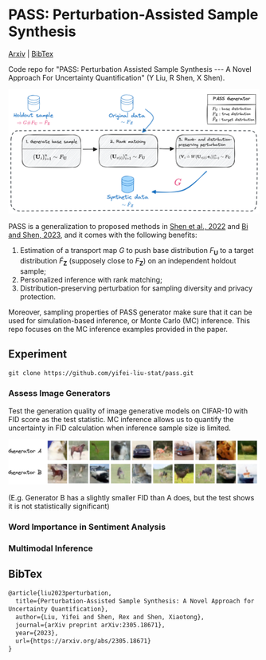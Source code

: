 # PASS: Perturbation-Assisted Sample Synthesis
[Arxiv](https://arxiv.org/abs/2305.18671) | [BibTex](#bibtex)

Code repo for "PASS: Perturbation Assisted Sample Synthesis --- A Novel Approach For Uncertainty Quantification" (Y Liu, R Shen, X Shen).


<p align="center">
<img src=reports/figures/flowchart_pass_v2.png />
</p>

PASS is a generalization to proposed methods in [Shen et al., 2022](https://hdsr.mitpress.mit.edu/pub/x1ozqj10/release/3) and [Bi and Shen, 2023](https://arxiv.org/abs/2111.05791), and it comes with the following benefits:

1. Estimation of a transport map $G$ to push base distribution $F_{\boldsymbol U}$ to a target distribution $\tilde F_{\boldsymbol Z}$ (supposely close to $F_{\boldsymbol Z}$) on an independent holdout sample;
2. Personalized inference with rank matching;
3. Distribution-preserving perturbation for sampling diversity and privacy protection.

Moreover, sampling properties of PASS generator make sure that it can be used for simulation-based inference, or Monte Carlo (MC) inference.
This repo focuses on the MC inference examples provided in the paper.

## Experiment

```
git clone https://github.com/yifei-liu-stat/pass.git

```

### Assess Image Generators
Test the generation quality of image generative models on CIFAR-10 with FID score as the test statistic.
MC inference allows us to quantify the uncertainty in FID calculation when inference sample size is limited.

<p align="center">
<img src=reports/figures/compare-images.png />
</p>
(E.g. Generator B has a slightly smaller FID than A does, but the test shows it is not statistically significant)




### Word Importance in Sentiment Analysis

### Multimodal Inference


## BibTex

```
@article{liu2023perturbation,
  title={Perturbation-Assisted Sample Synthesis: A Novel Approach for Uncertainty Quantification},
  author={Liu, Yifei and Shen, Rex and Shen, Xiaotong},
  journal={arXiv preprint arXiv:2305.18671},
  year={2023},
  url={https://arxiv.org/abs/2305.18671}
}
```